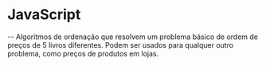 # JavaScript
-- Algoritmos de ordenação que resolvem um problema básico de ordem de preços de 5 livros diferentes.
Podem ser usados para qualquer outro problema, como preços de produtos em lojas.
